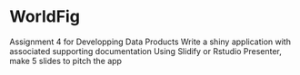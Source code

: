 # WorldFig
Assignment 4 for Developping Data Products
Write a shiny application with associated supporting documentation
Using Slidify or Rstudio Presenter, make 5 slides to pitch the app
